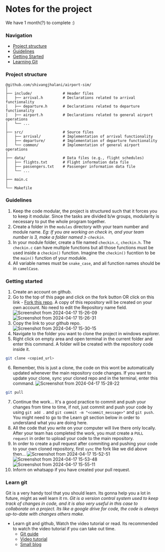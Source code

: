 # Notes for the project

We have 1 month(?) to complete :)

### Navigation

- [Project structure](https://github.com/shivangjhalani/airport-sim?tab=readme-ov-file#project-structure)
- [Guidelines](https://github.com/shivangjhalani/airport-sim?tab=readme-ov-file#guidelines)
- [Getting Started](https://github.com/shivangjhalani/airport-sim?tab=readme-ov-file#getting-started)
- [Learning Git](https://github.com/shivangjhalani/airport-sim?tab=readme-ov-file#learn-git)

### Project structure
```
@github.com/shivangjhalani/airport-sim/
│
├── include/              # Header files
│   ├── arrival.h         # Declarations related to arrival functionality
│   ├── departure.h       # Declarations related to departure functionality
│   ├── airport.h         # Declarations related to general airport operations
│   └── ...
│
├── src/                  # Source files
│   ├── arrival/          # Implementation of arrival functionality
│   ├── departure/        # Implementation of departure functionality
│   └── common/           # Implementation of general airport operations
│
├── data/                 # Data files (e.g., flight schedules)
│   ├── flights.txt       # Flight information data file
│   ├── passengers.txt    # Passenger information data file
│   └── ...
│
├── main.c
│
└── Makefile
```

### Guidelines

1. Keep the code modular, the project is structured such that it forces you to keep it modular. Since the tasks are divided b/w groups, modularity is necessary to put the whole program together.
2. Create a folder in the `modules` directory with your team number and module name. _Eg: If you are working on check in, and your team number is 3, make a folder named `3-checkin`_.
3. In your module folder, create a file named `checkin.c`, `checkin.h`. The `checkin.c` can have multiple functions but all those functions must be used inside a `checkin()` function. Imagine the `checkin()` fucntion to be the `main()` function of your modukle.
4. All variable names must be `snake_case`, and all function names should be in `camelCase`.

### Getting started

1. Create an account on github.
2. Go to the top of this page and click on the fork button OR click on this link - [Fork this repo](https://github.com/shivangjhalani/airport-sim/fork). A copy of this repository will be created on your own account. No need to edit the Repository name field.
   ![Screenshot from 2024-04-17 15-26-09](https://github.com/shivangjhalani/airport-sim/assets/137867387/31326b14-e079-42d9-b739-c2d9542c126c)
   ![Screenshot from 2024-04-17 15-26-31](https://github.com/shivangjhalani/airport-sim/assets/137867387/3894353d-2c59-4502-ae77-5411fce9d309)
3. Copy the link to your github repo.
   ![Screenshot from 2024-04-17 15-30-15](https://github.com/shivangjhalani/airport-sim/assets/137867387/f4a0cae4-20b3-418c-b96f-9f66f6d3bb50)
4. Navigate to the folder you want to clone the project in windows explorer.
5. Right click on empty area and open terminal in the current folder and enter this command. A folder will be created with the repository code inside it.

```bash
git clone <copied_url>
```

6. Remember, this is just a clone, the code on this wont be automatically updated whenever the main repository code changes. If you want to update your clone, sync your cloned repo and in the terminal, enter this command.
   ![Screenshot from 2024-04-17 15-28-22](https://github.com/shivangjhalani/airport-sim/assets/137867387/dfe2e307-d6b3-4bd6-adfc-2b2b7cb934fc)

```bash
git pull
```

7. Continue the work... It's a good practice to commit and push your changes from time to time, if not, just commit and push your code by using `git add .` and `git commit -m "<commit_message>"` and `git push`. You might need to go to the Learn git section below in order to understand what you are doing here.
8. All the code that you write on your computer will live there only locally. After your team has completed the work, you must create a `PULL request` in order to upload your code to the main repository.
9. In order to create a pull request after commiting and pushing your code to your own cloned repository, first `sync` the fork like we did above then...
   ![Screenshot from 2024-04-17 15-52-51](https://github.com/shivangjhalani/airport-sim/assets/137867387/41dad86f-0eaf-4f41-8475-8cc37ee8c547)
   ![Screenshot from 2024-04-17 15-53-48](https://github.com/shivangjhalani/airport-sim/assets/137867387/246ec984-46cc-42dc-895b-be8382cac4f0)
   ![Screenshot from 2024-04-17 15-55-11](https://github.com/shivangjhalani/airport-sim/assets/137867387/21862238-910d-4629-99ba-281895407fc9)
10. Inform on whatsapp if you have created your pull request.

### Learn git

Git is a very handy tool that you should learn. Its gonna help you a lot in future, might as well learn it rn.
_Git is a version control system used to keep track of changes in code, and it is also very useful in this case to collaborate on a project. Its like a google drive for code, the code is always up-to-date with changes others make._

- Learn git and github, Watch the video tutorial or read. Its recommended to watch the video tutorial if you can take out time.
  - [Git guide](https://rogerdudler.github.io/git-guide/)
  - [Video tutorial](https://youtu.be/2sjqTHE0zok?si=bANJHZ7cXQy0vkqT)
  - [Small blog](https://40dev.com/2023/01/getting-started-with-git-and-github/)
